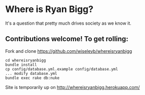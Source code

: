 # Where is Ryan Bigg?

It's a question that pretty much drives society as we know it.

## Contributions welcome!  To get rolling:

Fork and clone https://github.com/wiseleyb/whereisryanbigg

```
cd whereisryanbigg
bundle install
cp config/database.yml.example config/database.yml
... modify database.yml
bundle exec rake db:nuke
```

Site is temporarily up on http://whereisryanbigg.herokuapp.com/

